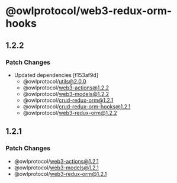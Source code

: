 # @owlprotocol/web3-redux-orm-hooks

## 1.2.2

### Patch Changes

- Updated dependencies [f153af9d]
  - @owlprotocol/utils@2.0.0
  - @owlprotocol/web3-actions@1.2.2
  - @owlprotocol/web3-models@1.2.2
  - @owlprotocol/crud-redux-orm@1.2.1
  - @owlprotocol/crud-redux-orm-hooks@1.2.1
  - @owlprotocol/web3-redux-orm@1.2.2

## 1.2.1

### Patch Changes

- @owlprotocol/web3-actions@1.2.1
- @owlprotocol/web3-models@1.2.1
- @owlprotocol/web3-redux-orm@1.2.1
